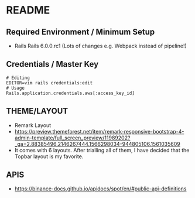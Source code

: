 # README

## Required Environment / Minimum Setup

- Rails Rails 6.0.0.rc1 (Lots of changes e.g. Webpack instead of pipeline!)

## Credentials / Master Key

```
# Editing
EDITOR=vim rails credentials:edit
# Usage
Rails.application.credentials.aws[:access_key_id]
```

## THEME/LAYOUT

- Remark Layout
- https://preview.themeforest.net/item/remark-responsive-bootstrap-4-admin-template/full_screen_preview/11989202?_ga=2.88385496.2146267444.1566298034-944805106.1561035609
- It comes with 6 layouts. After trialling all of them, I have decided that the Topbar layout is my favorite.

## APIS
- https://binance-docs.github.io/apidocs/spot/en/#public-api-definitions